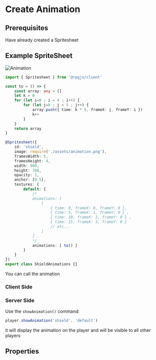 # Create Animation

## Prerequisites

Have already created a Spritesheet

## Example SpriteSheet 

![Animation](/assets/animation.png)

```ts
import { Spritesheet } from '@rpgjs/client'

const to = () => {
    const array: any = []
    let k = 0
    for (let i=0 ; i < 4 ; i++) {
        for (let j=0 ; j < 5 ; j++) {
            array.push({ time: k * 5, frameX: j, frameY: i })
            k++
        }
    }
    return array
}

@Spritesheet({
    id: 'shield',
    image: require('./assets/animation.png'),
    framesWidth: 5,
    framesHeight: 4,
    width: 960,
    height: 768,
    opacity: 1,
    anchor: [0.5],
    textures: {
        default: {
            /*
            animations: [
                [ 
                    { time: 0, frameX: 0, frameY: 0 },
                    { time: 5, frameX: 1, frameY: 0 } ,
                    { time: 10, frameX: 2, frameY: 0 } ,
                    { time: 15, frameX: 3, frameY: 0 }
                    // etc...
                ]
            ]
            */
            animations: [ to() ]
        }
    }
})
export class ShieldAnimations {}
```

You can call the animation

### Client Side

<Partial page="todo" />

### Server Side

Use the `showAnimation()` command:

```ts
player.showAnimation('shield', 'default')
```

it will display the animation on the player and will be visible to all other players


## Properties

<ApiContent page="Spritesheet" />
